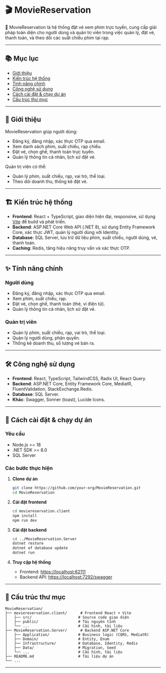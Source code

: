 # 🎬 MovieReservation

🎥 MovieReservation là hệ thống đặt vé xem phim trực tuyến, cung cấp giải pháp toàn diện cho người dùng và quản trị viên trong việc quản lý, đặt vé, thanh toán, và theo dõi các suất chiếu phim tại rạp.

---

## 📚 Mục lục

- [Giới thiệu](#giới-thiệu)
- [Kiến trúc hệ thống](#kiến-trúc-hệ-thống)
- [Tính năng chính](#tính-năng-chính)
- [Công nghệ sử dụng](#công-nghệ-sử-dụng)
- [Cách cài đặt & chạy dự án](#cách-cài-đặt--chạy-dự-án)
- [Cấu trúc thư mục](#cấu-trúc-thư-mục)

---

## 👋 Giới thiệu

MovieReservation giúp người dùng:

- Đăng ký, đăng nhập, xác thực OTP qua email.
- Xem danh sách phim, suất chiếu, rạp chiếu.
- Đặt vé, chọn ghế, thanh toán trực tuyến.
- Quản lý thông tin cá nhân, lịch sử đặt vé.

Quản trị viên có thể:

- Quản lý phim, suất chiếu, rạp, vai trò, thể loại.
- Theo dõi doanh thu, thống kê đặt vé.

---

## 🏗️ Kiến trúc hệ thống

- **Frontend**: React + TypeScript, giao diện hiện đại, responsive, sử dụng [Vite](https://vitejs.dev/) để build và phát triển.
- **Backend**: ASP.NET Core Web API (.NET 8), sử dụng Entity Framework Core, xác thực JWT, quản lý người dùng với Identity.
- **Database**: SQL Server, lưu trữ dữ liệu phim, suất chiếu, người dùng, vé, thanh toán.
- **Caching**: Redis, tăng hiệu năng truy vấn và xác thực OTP.

---

## ✨ Tính năng chính

### Người dùng

- Đăng ký, đăng nhập, xác thực OTP qua email.
- Xem phim, suất chiếu, rạp.
- Đặt vé, chọn ghế, thanh toán (thẻ, ví điện tử).
- Quản lý thông tin cá nhân, lịch sử đặt vé.

### Quản trị viên

- Quản lý phim, suất chiếu, rạp, vai trò, thể loại.
- Quản lý người dùng, phân quyền.
- Thống kê doanh thu, số lượng vé bán ra.

---

## 🛠️ Công nghệ sử dụng

- **Frontend**: React, TypeScript, TailwindCSS, Radix UI, React Query.
- **Backend**: ASP.NET Core, Entity Framework Core, MediatR, FluentValidation, StackExchange.Redis.
- **Database**: SQL Server.
- **Khác**: Swagger, Sonner (toast), Lucide Icons.

---

## 🚀 Cách cài đặt & chạy dự án

### Yêu cầu

- Node.js >= 18
- .NET SDK >= 8.0
- SQL Server

### Các bước thực hiện

1. **Clone dự án**

   ```sh
   git clone https://github.com/your-org/MovieReservation.git
   cd MovieReservation
   ```

2. **Cài đặt frontend**

   ```sh
   cd moviereservation.client
   npm install
   npm run dev
   ```

3. **Cài đặt backend**

   ```sh
   cd ../MovieReservation.Server
   dotnet restore
   dotnet ef database update
   dotnet run
   ```

4. **Truy cập hệ thống**
   - Frontend: [https://localhost:62111](https://localhost:62111)
   - Backend API: [https://localhost:7292/swagger](https://localhost:7292/swagger)

---

## 📁 Cấu trúc thư mục

```
MovieReservation/
├── moviereservation.client/      # Frontend React + Vite
│   ├── src/                     # Source code giao diện
│   ├── public/                  # Tài nguyên tĩnh
│   └── ...                      # Cấu hình, tài liệu
├── MovieReservation.Server/      # Backend ASP.NET Core
│   ├── Application/             # Business logic (CQRS, MediatR)
│   ├── Domain/                  # Entity, Enum
│   ├── Infrastructure/          # Database, Identity, Redis
│   ├── Data/                    # Migration, Seed
│   └── ...                      # Cấu hình, tài liệu
├── README.md                    # Tài liệu dự án
└── ...
```

---
